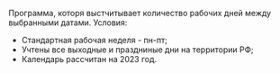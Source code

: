 Программа, которя выстчитывает количество рабочих дней между выбранными датами.
Условия: 
- Стандартная рабочая неделя - пн-пт;
- Учтены все выходные и праздниные дни на территории РФ;
- Календарь рассчитан на 2023 год.